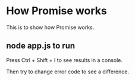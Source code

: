 # How Promise works

This is to show how Promise works.

## node app.js to run

Press Ctrl + Shift + I to see results in a console.

Then try to change error code to see a difference.

